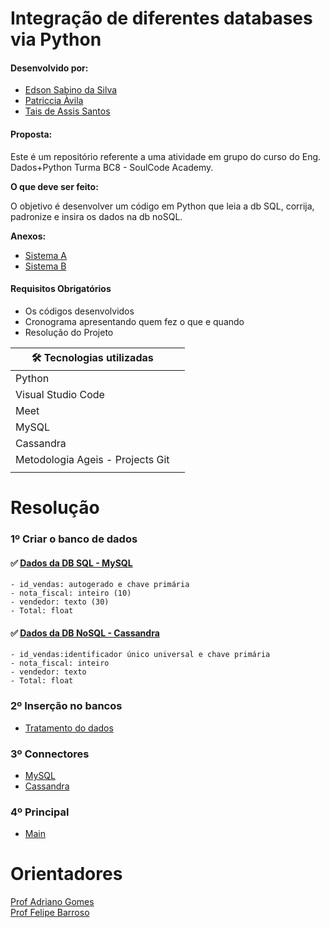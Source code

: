 # **Integração de diferentes databases via Python**
  
 #### **Desenvolvido por:**  

- [Edson Sabino da Silva](https://github.com/edsonkoreano)
- [Patriccia Àvila](https://github.com/patricciaavila)
- [Tais de Assis Santos](https://github.com/Tais-AS)

#### **Proposta:**

Este é um repositório referente a uma atividade em grupo do curso do Eng. Dados+Python Turma BC8 - SoulCode Academy.

**O que deve ser feito:**

O objetivo é desenvolver  um código em Python que leia a db SQL, corrija, padronize e insira os dados na db noSQL.

**Anexos:**

- [Sistema A](Sistema_A_SQL.csv)
- [Sistema B](Sistema_B_NoSQL.csv)

#### **Requisitos Obrigatórios**

- Os códigos desenvolvidos
- Cronograma apresentando quem fez o que e quando
- Resolução do Projeto


| 🛠️ Tecnologias utilizadas || 
| --- | --- |
|Python
|Visual Studio Code
|Meet
|MySQL
|Cassandra
|Metodologia Ageis  - Projects Git |
|  |

# Resolução

### **1º Criar o banco de dados**

  ####   ✅ [Dados da DB  SQL - MySQL](banco_sql_sistemaa.sql)

    - id_vendas: autogerado e chave primária
    - nota_fiscal: inteiro (10) 
    - vendedor: texto (30) 
    - Total: float


   ####   ✅ [Dados da DB NoSQL - Cassandra](banco_cassandra.sql)

    - id_vendas:identificador único universal e chave primária
    - nota_fiscal: inteiro
    - vendedor: texto  
    - Total: float

### **2º Inserção no bancos**

- [Tratamento do dados](popularBancos.py)

### **3º Connectores**

- [MySQL](connector_mysql.py)
- [Cassandra](connector_cassandra.py)

### **4º Principal**

- [Main](__main__.py)


# **Orientadores**

[Prof Adriano Gomes](https://www.linkedin.com/in/adriannogs/)  
[Prof Felipe Barroso](https://www.linkedin.com/in/felipe-soares-muylaert-barroso-1a603a116/://www.linkedin.com/in/adrianhttps://www.linkedin.com/in/felipe-soares-muylaert-barroso-1a603a116/)

